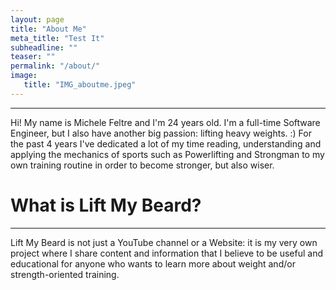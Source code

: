 ```yaml
---
layout: page
title: "About Me"
meta_title: "Test It"
subheadline: ""
teaser: ""
permalink: "/about/"
image: 
   title: "IMG_aboutme.jpeg"
---
```


------

Hi! My name is Michele Feltre and I'm 24 years old. I'm a full-time Software Engineer, but I also have another big passion: lifting heavy weights. :) For the past 4 years I've dedicated a lot of my time reading, understanding and applying the mechanics of sports such as Powerlifting and Strongman to my own training routine in order to become stronger, but also wiser.

# What is Lift My Beard?
------

Lift My Beard is not just a YouTube channel or a Website: it is my very own project where I share content and information that I believe to be useful and educational for anyone who wants to learn more about weight and/or strength-oriented training.


[//]: # (- [Wufoo][1])
[//]: # (- [Google Forms][2])


[//]: # ([1]: http://www.wufoo.com/)
[//]: # ([2]: https://www.google.com/intl/de_de/forms/about/)
